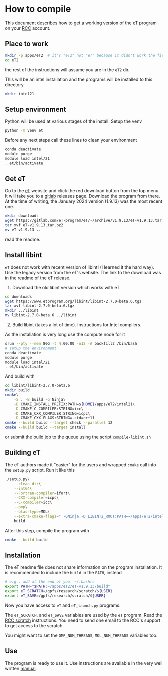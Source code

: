 # How to compile
This document describes how to get a working version of the
[eT](https://etprogram.org/) program on your [RCC](https://its.fsu.edu/research)
account.

## Place to work
```bash
mkdir -p apps/eT2  # it's "eT2" not "eT" because it didn't work the first time
cd eT2
```
the rest of the instructions will assume you are in the `eT2` dir.

This will be an intel installation and the programs will be installed to this
directory
```bash
mkdir intel21
```

## Setup environment
Python will be used at various stages of the install. Setup the venv
```bash
python -m venv et
```

Before any next steps call these lines to clean your environment
```bash
conda deactivate
module purge
module load intel/21
. et/bin/activate
```

## Get eT
Go to the [eT](https://etprogram.org/) website and click the red download
button from the top menu. It will take you to a
[gitlab](https://gitlab.com/eT-program/eT/-/releases) releases page. Download
the program from there. At the time of writing, the January 2024 version
(1.9.13) was the most recent one.
```bash
mkdir downloads
wget https://gitlab.com/eT-program/eT/-/archive/v1.9.13/eT-v1.9.13.tar.bz2
tar xvf eT-v1.9.13.tar.bz2
mv eT-v1.9.13 ..
```
read the readme.

## Install libint
`eT` does not work with recent version of libint! (I learned it the hard way).
Use the legacy version from the eT's website. The link to the download was in
the readme of the eT release.

1. Download the old libint version which works with eT.
```bash
cd downloads
wget https://www.etprogram.org/libint/libint-2.7.0-beta.6.tgz
tar xvf libint-2.7.0-beta.6.tgz
mkdir ../libint
mv libint-2.7.0-beta.6 ../libint
```

2. Build libint (takes a lot of time). Instructions for Intel compilers.

As the installation is very long use the compute node for it
```bash
srun --pty --mem 80G -t 4:00:00 -n12 -A backfill2 /bin/bash
# setup the environment
conda deactivate
module purge
module load intel/21
. et/bin/activate
```
And build with 
```bash
cd libint/libint-2.7.0-beta.6
mkdir build
cmake\
    -S . -B build -G Ninja\
    -D CMAKE_INSTALL_PREFIX:PATH=${HOME}/apps/eT2/intel21\
    -D CMAKE_C_COMPILER:STRING=icc\
    -D CMAKE_CXX_COMPILER:STRING=icpc\
    -D CMAKE_CXX_FLAGS:STRING=-std=c++11
cmake --build build --target check --parallel 12
cmake --build build --target install
```
or submit the build job to the queue using the script `compile-libint.sh`

## Building eT
The eT authors made it "easier" for the users and wrapped `cmake` call into the
`setup.py` script. Run it like this
```bash
./setup.py\
    --clean-dir\
    --int64\
    --Fortran-compiler=ifort\
    --CXX-compiler=icpc\
    --C-compiler=icc\
    --omp\
    --blas-type=MKL\
    --extra-cmake-flags=" -GNinja -D LIBINT2_ROOT:PATH=~/apps/eT2/intel21"\
    build
```
After this step, compile the program with
```bash
cmake --build build
```

## Installation
The eT readme file does not share information on the program installation. It is
recommended to include the `build` in the `PATH`, instead
```bash
# e.g., add at the end of you  ~/.bashrc
export PATH="$PATH:~/apps/eT2/eT-v1.9.13/build"
export eT_SCRATCH=/gpfs/research/scratch/${USER}
export eT_SAVE=/gpfs/research/scratch/${USER}
```
Now you have access to `eT` and `eT_launch.py` programs.

The `eT_SCRATCH`, and `eT_SAVE` variables are used by the `eT` program. Read the
[RCC scratch](https://docs.rcc.fsu.edu/storage/scratch/) instructions. You need
to send one email to the RCC's support to get access to the scratch.

You might want to set the `OMP_NUM_THREADS`, `MKL_NUM_THREADS` variables too.

## Use 
The program is ready to use it. Use instructions are available in the very well
written [manual](https://etprogram.org/user_manual.html#).
